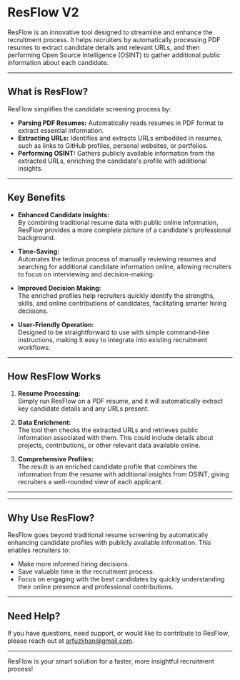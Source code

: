 # ResFlow V2

ResFlow is an innovative tool designed to streamline and enhance the recruitment process. It helps recruiters by automatically processing PDF resumes to extract candidate details and relevant URLs, and then performing Open Source Intelligence (OSINT) to gather additional public information about each candidate.

---

## What is ResFlow?

ResFlow simplifies the candidate screening process by:
- **Parsing PDF Resumes:** Automatically reads resumes in PDF format to extract essential information.
- **Extracting URLs:** Identifies and extracts URLs embedded in resumes, such as links to GitHub profiles, personal websites, or portfolios.
- **Performing OSINT:** Gathers publicly available information from the extracted URLs, enriching the candidate's profile with additional insights.

---

## Key Benefits

- **Enhanced Candidate Insights:**  
  By combining traditional resume data with public online information, ResFlow provides a more complete picture of a candidate's professional background.

- **Time-Saving:**  
  Automates the tedious process of manually reviewing resumes and searching for additional candidate information online, allowing recruiters to focus on interviewing and decision-making.

- **Improved Decision Making:**  
  The enriched profiles help recruiters quickly identify the strengths, skills, and online contributions of candidates, facilitating smarter hiring decisions.

- **User-Friendly Operation:**  
  Designed to be straightforward to use with simple command-line instructions, making it easy to integrate into existing recruitment workflows.

---

## How ResFlow Works

1. **Resume Processing:**  
   Simply run ResFlow on a PDF resume, and it will automatically extract key candidate details and any URLs present.

2. **Data Enrichment:**  
   The tool then checks the extracted URLs and retrieves public information associated with them. This could include details about projects, contributions, or other relevant data available online.

3. **Comprehensive Profiles:**  
   The result is an enriched candidate profile that combines the information from the resume with additional insights from OSINT, giving recruiters a well-rounded view of each applicant.

---
---

## Why Use ResFlow?

ResFlow goes beyond traditional resume screening by automatically enhancing candidate profiles with publicly available information. This enables recruiters to:
- Make more informed hiring decisions.
- Save valuable time in the recruitment process.
- Focus on engaging with the best candidates by quickly understanding their online presence and professional contributions.

---

## Need Help?

If you have questions, need support, or would like to contribute to ResFlow, please reach out at [arfuzkhan@gmail.com](mailto:arfuzkhan@gmail.com).

---

ResFlow is your smart solution for a faster, more insightful recruitment process!

